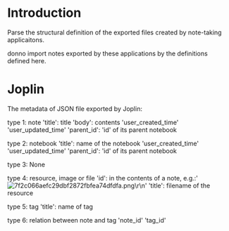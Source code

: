 # Introduction

Parse the structural definition of the exported files created by note-taking applicaitons.

donno import notes exported by these applications by the definitions defined here.

# Joplin

The metadata of JSON file exported by Joplin:

type 1: note
  'title': title
  'body': contents
  'user_created_time'
  'user_updated_time'
  'parent_id': 'id' of its parent notebook

type 2: notebook
  'title': name of the notebook
  'user_created_time'
  'user_updated_time'
  'parent_id': 'id' of its parent notebook

type 3: None

type 4: resource, image or file
  'id': in the contents of a note, e.g.:'![7f2c066aefc29dbf2872fbfea74dfdfa.png](:/d1459b610d2e4784adb607e3dfd6b59b)\r\n'
  'title': filename of the resource

type 5: tag
  'title': name of tag

type 6: relation between note and tag
  'note_id'
  'tag_id'

